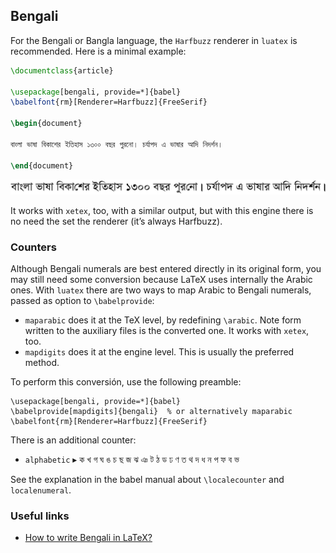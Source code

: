 ## Bengali

For the Bengali or Bangla language, the `Harfbuzz` renderer in `luatex`
is recommended. Here is a minimal example:
```tex
\documentclass{article}

\usepackage[bengali, provide=*]{babel}
\babelfont{rm}[Renderer=Harfbuzz]{FreeSerif}

\begin{document}

বাংলা ভাষা বিকাশের ইতিহাস ১৩০০ বছর পুরনো। চর্যাপদ এ ভাষার আদি নিদর্শন।

\end{document}
```
![](../media/bengali-sample-luatex.png)

It works with `xetex`, too, with a similar output, but with this engine
there is no need the set the renderer (it’s always Harfbuzz).

### Counters

Although Bengali numerals are best entered directly in its original
form, you may still need some conversion because LaTeX uses internally
the Arabic ones. With `luatex` there are two ways to map Arabic to
Bengali numerals, passed as option to `\babelprovide`:
* `maparabic` does it at the TeX level, by redefining `\arabic`. Note
  form written to the auxiliary files is the converted one. It works
  with `xetex`, too.
* `mapdigits` does it at the engine level. This is
  usually the preferred method.
  
To perform this conversión, use the following preamble:
```
\usepackage[bengali, provide=*]{babel}
\babelprovide[mapdigits]{bengali}  % or alternatively maparabic
\babelfont{rm}[Renderer=Harfbuzz]{FreeSerif}
```

There is an additional counter:
* `alphabetic` ▸ ক খ গ ঘ ঙ চ ছ জ ঝ ঞ ট ঠ ড ঢ ণ ত থ দ ধ ন প ফ ব ভ

See the explanation in the babel manual about `\localecounter` and
`localenumeral`.

### Useful links

* [How to write Bengali in LaTeX?](https://tex.stackexchange.com/a/599846/5735)
